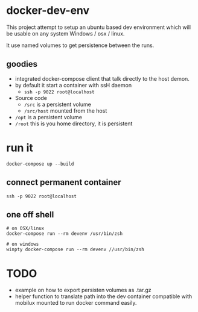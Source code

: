 # docker-dev-env

This project attempt to setup an ubuntu based dev environment which will be usable on any
system Windows / osx / linux.

It use named volumes to get persistence between the runs.

## goodies
- integrated docker-compose client that talk directly to the host demon.
- by default it start a container with ssH daemon
     - `ssh -p 9022 root@localhost`
- Source code
  - `/src` is a persistent volume
  - `/src/host` mounted from the host
- `/opt` is a persistent volume
- `/root` this is you home directory, it is persistent

# run it
```
docker-compose up --build
```
## connect permanent container
```
ssh -p 9022 root@localhost
```

## one off shell
```
# on OSX/linux
docker-compose run --rm devenv /usr/bin/zsh

# on windows
winpty docker-compose run --rm devenv //usr/bin/zsh
```
# TODO
- example on how to export persisten volumes as .tar.gz
- helper function to translate path into the dev container compatible
    with mobilux mounted to run docker command easily.


